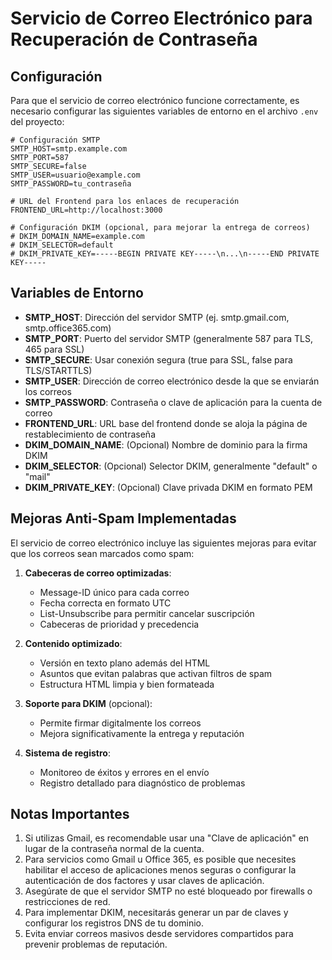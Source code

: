 # Servicio de Correo Electrónico para Recuperación de Contraseña

## Configuración

Para que el servicio de correo electrónico funcione correctamente, es necesario configurar las siguientes variables de entorno en el archivo `.env` del proyecto:

```
# Configuración SMTP
SMTP_HOST=smtp.example.com
SMTP_PORT=587
SMTP_SECURE=false
SMTP_USER=usuario@example.com
SMTP_PASSWORD=tu_contraseña

# URL del Frontend para los enlaces de recuperación
FRONTEND_URL=http://localhost:3000

# Configuración DKIM (opcional, para mejorar la entrega de correos)
# DKIM_DOMAIN_NAME=example.com
# DKIM_SELECTOR=default
# DKIM_PRIVATE_KEY=-----BEGIN PRIVATE KEY-----\n...\n-----END PRIVATE KEY-----
```

## Variables de Entorno

- **SMTP_HOST**: Dirección del servidor SMTP (ej. smtp.gmail.com, smtp.office365.com)
- **SMTP_PORT**: Puerto del servidor SMTP (generalmente 587 para TLS, 465 para SSL)
- **SMTP_SECURE**: Usar conexión segura (true para SSL, false para TLS/STARTTLS)
- **SMTP_USER**: Dirección de correo electrónico desde la que se enviarán los correos
- **SMTP_PASSWORD**: Contraseña o clave de aplicación para la cuenta de correo
- **FRONTEND_URL**: URL base del frontend donde se aloja la página de restablecimiento de contraseña
- **DKIM_DOMAIN_NAME**: (Opcional) Nombre de dominio para la firma DKIM
- **DKIM_SELECTOR**: (Opcional) Selector DKIM, generalmente "default" o "mail"
- **DKIM_PRIVATE_KEY**: (Opcional) Clave privada DKIM en formato PEM

## Mejoras Anti-Spam Implementadas

El servicio de correo electrónico incluye las siguientes mejoras para evitar que los correos sean marcados como spam:

1. **Cabeceras de correo optimizadas**:
   - Message-ID único para cada correo
   - Fecha correcta en formato UTC
   - List-Unsubscribe para permitir cancelar suscripción
   - Cabeceras de prioridad y precedencia

2. **Contenido optimizado**:
   - Versión en texto plano además del HTML
   - Asuntos que evitan palabras que activan filtros de spam
   - Estructura HTML limpia y bien formateada

3. **Soporte para DKIM** (opcional):
   - Permite firmar digitalmente los correos
   - Mejora significativamente la entrega y reputación

4. **Sistema de registro**:
   - Monitoreo de éxitos y errores en el envío
   - Registro detallado para diagnóstico de problemas

## Notas Importantes

1. Si utilizas Gmail, es recomendable usar una "Clave de aplicación" en lugar de la contraseña normal de la cuenta.
2. Para servicios como Gmail u Office 365, es posible que necesites habilitar el acceso de aplicaciones menos seguras o configurar la autenticación de dos factores y usar claves de aplicación.
3. Asegúrate de que el servidor SMTP no esté bloqueado por firewalls o restricciones de red.
4. Para implementar DKIM, necesitarás generar un par de claves y configurar los registros DNS de tu dominio.
5. Evita enviar correos masivos desde servidores compartidos para prevenir problemas de reputación.